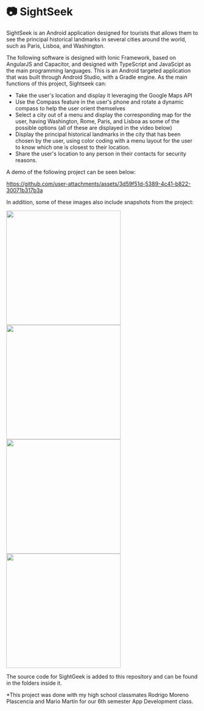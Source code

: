 # 📷 SightSeek
SightSeek is an Android application designed for tourists that allows them to see the principal historical landmarks in several cities around the world, such as Paris, Lisboa, and Washington.

The following software is designed with Ionic Framework, based on AngularJS and Capacitor, and designed with TypeScript and JavaScipt as the main programming languages. This is an Android targeted application that was built through Android Studio, with a Gradle engine. As the main functions of this project, Sightseek can:

- Take the user's location and display it leveraging the Google Maps API
- Use the Compass feature in the user's phone and rotate a dynamic compass to help the user orient themselves
- Select a city out of a menu and display the corresponding map for the user, having Washington, Rome, Paris, and Lisboa as some of the possible options (all of these are displayed in the video below)
- Display the principal historical landmarks in the city that has been chosen by the user, using color coding with a menu layout for the user to know which one is closest to their location.
- Share the user's location to any person in their contacts for security reasons.

A demo of the following project can be seen below:

https://github.com/user-attachments/assets/3d59f51d-5389-4c41-b822-30071b317b3a

In addition, some of these images also include snapshots from the project:

<img src="https://github.com/user-attachments/assets/3b1f7273-4988-40a4-b4ed-6626b96c2e22" width="300">
<img src="https://github.com/user-attachments/assets/dad9fbaa-8272-47fb-830a-16f85bec9c5d" width="300">
<img src="https://github.com/user-attachments/assets/6da905dc-952a-4796-9598-e042f126de18" width="300">
<img src="https://github.com/user-attachments/assets/6ab005b7-ce72-4c95-b700-a7656ff4828a" width="300">

The source code for SightGeek is added to this repository and can be found in the folders inside it.

*This project was done with my high school classmates Rodrigo Moreno Plascencia and Mario Martín for our 6th semester App Development class.

